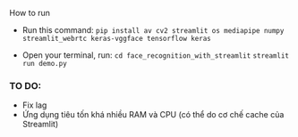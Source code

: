 How to run
- Run this command:
`pip install av cv2 streamlit os mediapipe numpy streamlit_webrtc keras-vggface tensorflow keras`

- Open your terminal, run:
`cd face_recognition_with_streamlit`
`streamlit run demo.py`

### TO DO:
- Fix lag
- Ứng dụng tiêu tốn khá nhiều RAM và CPU (có thể do cơ chế cache của Streamlit)
